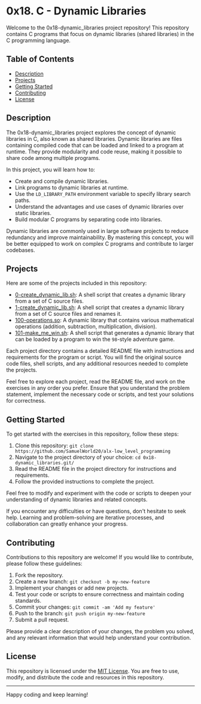 # 0x18. C - Dynamic Libraries

Welcome to the 0x18-dynamic_libraries project repository! This repository contains C programs that focus on dynamic libraries (shared libraries) in the C programming language.

## Table of Contents

- [Description](#description)
- [Projects](#projects)
- [Getting Started](#getting-started)
- [Contributing](#contributing)
- [License](#license)

## Description

The 0x18-dynamic_libraries project explores the concept of dynamic libraries in C, also known as shared libraries. Dynamic libraries are files containing compiled code that can be loaded and linked to a program at runtime. They provide modularity and code reuse, making it possible to share code among multiple programs.

In this project, you will learn how to:

- Create and compile dynamic libraries.
- Link programs to dynamic libraries at runtime.
- Use the `LD_LIBRARY_PATH` environment variable to specify library search paths.
- Understand the advantages and use cases of dynamic libraries over static libraries.
- Build modular C programs by separating code into libraries.

Dynamic libraries are commonly used in large software projects to reduce redundancy and improve maintainability. By mastering this concept, you will be better equipped to work on complex C programs and contribute to larger codebases.

## Projects

Here are some of the projects included in this repository:

- [0-create_dynamic_lib.sh](./0-create_dynamic_lib.sh/): A shell script that creates a dynamic library from a set of C source files.
- [1-create_dynamic_lib.sh](./1-create_dynamic_lib.sh/): A shell script that creates a dynamic library from a set of C source files and renames it.
- [100-operations.so](./100-operations.so/): A dynamic library that contains various mathematical operations (addition, subtraction, multiplication, division).
- [101-make_me_win.sh](./101-make_me_win.sh/): A shell script that generates a dynamic library that can be loaded by a program to win the `98`-style adventure game.

Each project directory contains a detailed README file with instructions and requirements for the program or script. You will find the original source code files, shell scripts, and any additional resources needed to complete the projects.

Feel free to explore each project, read the README file, and work on the exercises in any order you prefer. Ensure that you understand the problem statement, implement the necessary code or scripts, and test your solutions for correctness.

## Getting Started

To get started with the exercises in this repository, follow these steps:

1. Clone this repository: `git clone https://github.com/SamuelWorld20/alx-low_level_programming`
2. Navigate to the project directory of your choice: `cd 0x18-dynamic_libraries.git/`
3. Read the README file in the project directory for instructions and requirements.
4. Follow the provided instructions to complete the project.

Feel free to modify and experiment with the code or scripts to deepen your understanding of dynamic libraries and related concepts.

If you encounter any difficulties or have questions, don't hesitate to seek help. Learning and problem-solving are iterative processes, and collaboration can greatly enhance your progress.

## Contributing

Contributions to this repository are welcome! If you would like to contribute, please follow these guidelines:

1. Fork the repository.
2. Create a new branch: `git checkout -b my-new-feature`
3. Implement your changes or add new projects.
4. Test your code or scripts to ensure correctness and maintain coding standards.
5. Commit your changes: `git commit -am 'Add my feature'`
6. Push to the branch: `git push origin my-new-feature`
7. Submit a pull request.

Please provide a clear description of your changes, the problem you solved, and any relevant information that would help understand your contribution.

## License

This repository is licensed under the [MIT License](LICENSE). You are free to use, modify, and distribute the code and resources in this repository.

---

Happy coding and keep learning!

